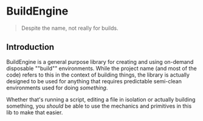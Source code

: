 ﻿# BuildEngine

> Despite the name, not really for builds.

## Introduction

BuildEngine is a general purpose library for creating and using on-demand disposable ""build"" environments. While the project name (and most of the code) refers to this in the context of building things, the library is actually designed to be used for anything that requires predictable semi-clean environments used for doing *something*. 

Whether that's running a script, editing a file in isolation or actually building something, you _should_ be able to use the mechanics and primitives in this lib to make that easier.  